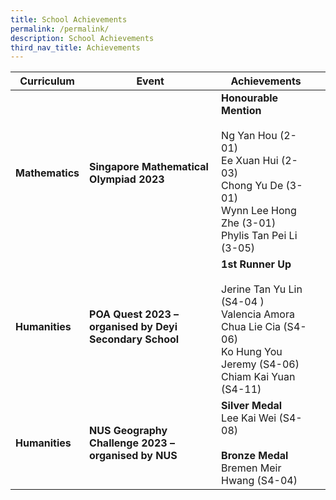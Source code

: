 ```yaml
---
title: School Achievements
permalink: /permalink/
description: School Achievements
third_nav_title: Achievements
---
```

|Curriculum |Event |Achievements | |
| -------- | -------- | -------- | -------- |
|**Mathematics**|**Singapore Mathematical Olympiad 2023**|**Honourable Mention** <br><br>Ng Yan Hou (2-01) <br>Ee Xuan Hui (2-03) <br>Chong Yu De (3-01) <br>Wynn Lee Hong Zhe (3-01) <br>Phylis Tan Pei Li (3-05)| |
**Humanities**|**POA Quest 2023 – organised by Deyi Secondary School**|**1st Runner Up** <br><br>Jerine Tan Yu Lin (S4-04 )<br>Valencia Amora <br>Chua Lie Cia (S4-06) <br>Ko Hung You Jeremy (S4-06) <br>Chiam Kai Yuan (S4-11)|
|**Humanities**|**NUS Geography Challenge 2023 – organised by NUS**|**Silver Medal** <br>Lee Kai Wei (S4-08) <br><br>**Bronze Medal**<br>Bremen Meir Hwang (S4-04)|